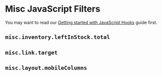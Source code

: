 # Misc JavaScript Filters

You may want to read our [Getting started with JavaScript Hooks](guides/javascript-hooks.md) guide first.

## `misc.inventory.leftInStock.total`

## `misc.link.target`

## `misc.layout.mobileColumns`
